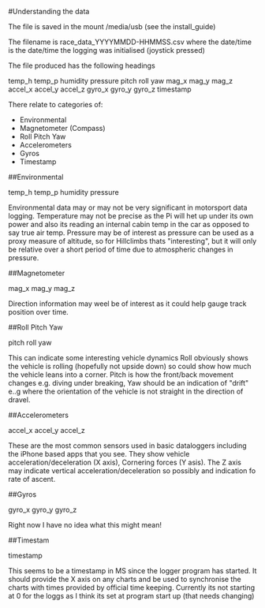 #Understanding the data

The file is saved in the mount /media/usb (see the install_guide)

The filename is race_data_YYYYMMDD-HHMMSS.csv where the date/time is the date/time the logging was initialised (joystick pressed)

The file produced has the following headings

temp_h	temp_p	humidity	pressure	pitch	roll	yaw	mag_x	mag_y	mag_z	accel_x	accel_y	accel_z	gyro_x	gyro_y	gyro_z	timestamp

There relate to categories of:
* Environmental
* Magnetometer (Compass)
* Roll Pitch Yaw
* Accelerometers
* Gyros
* Timestamp


##Environmental

temp_h	temp_p	humidity	pressure	

Environmental data may or may not be very significant in motorsport data logging. Temperature may not be precise as the Pi will het up under its own power and also its reading an internal cabin temp in the car as opposed to say true air temp.
Pressure may be of interest as pressure can be used as a proxy measure of altitude, so for Hillclimbs thats "interesting", but it will only be relative over a short period of time due to atmospheric changes in pressure.


##Magnetometer

mag_x mag_y	mag_z	

Direction information may weel be of interest as it could help gauge track position over time. 


##Roll Pitch Yaw

pitch	roll	yaw	

This can indicate some interesting vehicle dynamics
Roll obviously shows the vehicle is rolling (hopefully not upside down) so could show how much the vehicle leans into a corner.
Pitch is how the front/back movement changes e.g. diving under breaking,
Yaw should be an indication of "drift" e..g where the orientation of the vehicle is not straight in the direction of dravel.



##Accelerometers

accel_x	accel_y	accel_z	

These are the most common sensors used in basic dataloggers including the iPhone based apps that you see. They show vehicle acceleration/deceleration (X axis), Cornering forces (Y asis). The Z axis may indicate vertical acceleration/deceleration so possibly and indication fo rate of ascent.

##Gyros

gyro_x	gyro_y	gyro_z	

Right now I have no idea what this might mean!


##Timestam

timestamp

This seems to be a timestamp in MS since the logger program has started. It should provide the X axis on any charts and be used to synchronise the charts with times provided by official time keeping. Currently its not starting at 0 for the loggs as I think its set at program start up (that needs changing)

